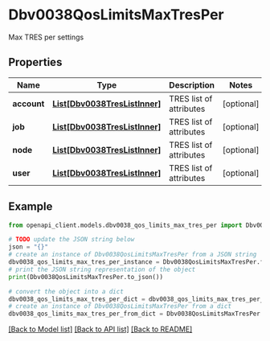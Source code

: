 # Dbv0038QosLimitsMaxTresPer

Max TRES per settings

## Properties

Name | Type | Description | Notes
------------ | ------------- | ------------- | -------------
**account** | [**List[Dbv0038TresListInner]**](Dbv0038TresListInner.md) | TRES list of attributes | [optional] 
**job** | [**List[Dbv0038TresListInner]**](Dbv0038TresListInner.md) | TRES list of attributes | [optional] 
**node** | [**List[Dbv0038TresListInner]**](Dbv0038TresListInner.md) | TRES list of attributes | [optional] 
**user** | [**List[Dbv0038TresListInner]**](Dbv0038TresListInner.md) | TRES list of attributes | [optional] 

## Example

```python
from openapi_client.models.dbv0038_qos_limits_max_tres_per import Dbv0038QosLimitsMaxTresPer

# TODO update the JSON string below
json = "{}"
# create an instance of Dbv0038QosLimitsMaxTresPer from a JSON string
dbv0038_qos_limits_max_tres_per_instance = Dbv0038QosLimitsMaxTresPer.from_json(json)
# print the JSON string representation of the object
print(Dbv0038QosLimitsMaxTresPer.to_json())

# convert the object into a dict
dbv0038_qos_limits_max_tres_per_dict = dbv0038_qos_limits_max_tres_per_instance.to_dict()
# create an instance of Dbv0038QosLimitsMaxTresPer from a dict
dbv0038_qos_limits_max_tres_per_from_dict = Dbv0038QosLimitsMaxTresPer.from_dict(dbv0038_qos_limits_max_tres_per_dict)
```
[[Back to Model list]](../README.md#documentation-for-models) [[Back to API list]](../README.md#documentation-for-api-endpoints) [[Back to README]](../README.md)


